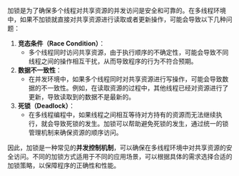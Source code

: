 加锁是为了确保多个线程对共享资源的并发访问是安全和可靠的。在多线程环境中，如果不加锁就直接对共享资源进行读取或者更新操作，可能会导致以下几种问题：

1. **竞态条件（Race Condition）**：
   - 多个线程同时访问共享资源，由于执行顺序的不确定性，可能会导致不同线程之间的操作相互干扰，从而导致程序的行为不符合预期。
2. **数据不一致性**：
   - 在并发环境中，如果多个线程同时对共享资源进行写操作，可能会导致数据的不一致性。例如，在读取资源的过程中，其他线程已经对资源进行了更新，导致读取到的数据不是最新的。
3. **死锁（Deadlock）**：
   - 在多线程编程中，如果线程之间相互等待对方持有的资源而无法继续执行，就会导致死锁的发生。加锁可以帮助避免死锁的发生，通过统一的锁管理机制来确保资源的顺序访问。

因此，加锁是一种常见的**并发控制机制**，可以确保在多线程环境中对共享资源的安全访问。不同的加锁方式适用于不同的应用场景，可以根据具体的需求选择合适的加锁策略，以保障程序的正确性和性能。